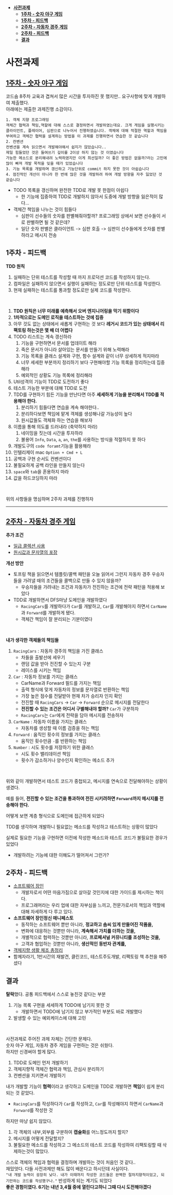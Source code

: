 
<!-- TOC -->

- [**사전과제**](#%EC%82%AC%EC%A0%84%EA%B3%BC%EC%A0%9C)
    - [**1주차 - 숫자 야구 게임**](#1%EC%A3%BC%EC%B0%A8---%EC%88%AB%EC%9E%90-%EC%95%BC%EA%B5%AC-%EA%B2%8C%EC%9E%84)
    - [**1주차 - 피드백**](#1%EC%A3%BC%EC%B0%A8---%ED%94%BC%EB%93%9C%EB%B0%B1)
    - [**2주차 - 자동차 경주 게임**](#2%EC%A3%BC%EC%B0%A8---%EC%9E%90%EB%8F%99%EC%B0%A8-%EA%B2%BD%EC%A3%BC-%EA%B2%8C%EC%9E%84)
    - [**2주차 - 피드백**](#2%EC%A3%BC%EC%B0%A8---%ED%94%BC%EB%93%9C%EB%B0%B1)
    - [**결과**](#%EA%B2%B0%EA%B3%BC)

<!-- /TOC -->

# **사전과제**

## **[1주차 - 숫자 야구 게임](https://github.com/jdalma/java-baseball-precourse)**

코드숨 8주차 교육과 겹쳐서 많은 시간을 투자하진 못 했지만.. 요구사항에 맞게 개발하여 제출했다. <br>
아래에는 제출한 과제진행 소감이다.<br>

```
1. 객체 지향 프로그래밍
객체간 협력과 책임,역할에 대해 스스로 결정하면서 개발하였는데요. 크게 게임을 실행시키는 클라이언트, 플레이어, 심판으로 나누어서 진행하였습니다. 객체에 대해 적절한 역할과 책임을 부여하고 객체간 협력을 설계하는 방법을 이 과제를 진행하면서 연습한 것 같습니다
2. 컨벤션
컨벤션을 계속 읽으면서 개발해야해서 쉽지가 않았습니다.. 
제일 힘들었던 것은 들여쓰기 깊이를 2이상 하지 않는 것 이였습니다 
가능한 메소드로 분리해내려 노력하였지만 이게 최선일까? 더 좋은 방법은 없을까?라는 고민에 많이 빠져 개발 목적을 잊을 때가 있었습니다
3. 기능 목록을 개발하며 갱신하고 기능단위로 commit 하지 못한 것이 아쉽습니다
4. 점진적인 개선이 아니라 한 번에 많은 것을 개발하려 하여 개발 방향을 자주 잃었던 것 같습니다
```

- TODO 목록을 갱신하며 완전한 TDD로 개발 못 한점이 아쉽다
  - 한 기능에 집중하여 TDD로 개발하지 않아서 도중에 개발 방향을 잃은적이 많다...
- 객체간 책임을 나누는 것이 힘들다
  - 심판이 선수들의 숫자를 판별해줘야할까? 프로그래밍 상에서 보면 선수들이 서로 판별하면 될 것 같은데?
  - 일단 숫자 판별은 클라이언트 -> 심판 호출 -> 심판이 선수들에게 숫자를 판별하라고 메시지 전송

## **1주차 - 피드백**

**TDD 원칙**<br>
1. 실패하는 단위 테스트를 작성할 때 까지 프로덕션 코드를 작성하지 않는다.
2. 컴파일은 실패하지 않으면서 실행이 실패하는 정도로만 단위 테스트를 작성한다.
3. 현재 실패하는 테스트를 통과할 정도로만 실제 코드를 작성한다.

<br>

1. **TDD 원칙은 너무 미래를 예측해서 오버 엔지니어링을 막기 위함이다**
2. **1차적으로는 도메인 로직을 테스트하는 것에 집중**
3. 아무 것도 없는 상태에서 새롭게 구현하는 것 보다 **레거시 코드가 있는 상태에서 리팩토링 하는것은 몇 배 더 어렵다**
4. TODO 리스트는 계속 갱신하라
   1. 기능을 구현하면서 문서를 업데이트 해라
   2. 죽은 문서가 아니라 살아있는 문서를 만들기 위해 노력해라
   3. 기능 목록을 클래스 설계와 구현, 함수 설계와 같이 너무 상세하게 적지마라
   4. 너무 세세한 부분까지 정리하기 보다 구현해야할 기능 목록을 정리하는데 집중해라
   5. 예외적인 상황도 기능 목록에 정리해라
5. Util성격의 기능이 TDD로 도전하기 좋다
6. 테스트 가능한 부분에 대해 TDD로 도전
7. TDD를 구현하기 힘든 기능을 만난다면 아주 **세세하게 기능을 분리해서 TDD를 적용해야 한다.**
   1. 분리하기 힘들다면 연습을 계속 해야한다..
   2. 분리하다보면 책임에 맡게 객체를 생성해나갈 가능성이 높다
   3. 원시값들도 객체화 하는 연습을 해보자
8. 이름을 통해 의도를 드러내라 (축약하지 마라)
   1. 네이밍을 짓는데 시간을 투자하라
   2. 불용어 `Info`, `Data`, `a`, `an`, `the`를 사용하는 방식을 적절하지 못 하다
9.  개발도구의 `code foramt`기능을 활용해라
   3.  인텔리제이 mac `Option + Cmd + L`
10. 공백과 구현 순서도 컨벤션이다
11. 불필요하게 공백 라인을 만들지 않는다
12. `space`와 `tab`을 혼용하지 마라
13. 값을 하드코딩하지 마라

<br>

위의 사항들을 명심하며 2주차 과제를 진행하자

***

## **[2주차 - 자동차 경주 게임](https://github.com/jdalma/java-racingcar-precourse)**

**추가 조건**<br>
- [일급 콜렉션 사용](https://developerfarm.wordpress.com/2012/02/01/object_calisthenics_/)
- [원시값과 문자열의 포장](https://developerfarm.wordpress.com/2012/01/27/object_calisthenics_4/)

**개선 방안**<br>

- 토프링 책을 읽으면서 템플릿/콜백 패턴을 오늘 읽어서 그런지 자동차 경주 우승자들을 가려낼 때의 조건들을 콜백으로 만들 수 있지 않을까?
  - 우승자들을 가려내는 조건과 자동차가 전진하는 조건에 전략 패턴을 적용해 보았다
- TDD로 개발하면서 DFS마냥 도메인을 개발하였다
  - `RacingCars`를 개발하다가 `Car`를 개발하고, `Car`를 개발해야지 하면서 `CarName`과 `Forward`를 개발하게 됐다.
  - 객체간 책임이 잘 분리되는 기분이였다

<br>

**내가 생각한 객체들의 책임들**<br>

1. `RacingCars` : 자동차 경주의 책임을 가진 클래스
   - 차들을 출발선에 세우기 
   - 랜덤 값을 받아 전진할 수 있는지 구분 
   - 레이스를 시키는 책임
2. `Car` : 자동차 정보를 가지는 클래스
   - CarName과 Forward 필드를 가지는 책임
   - 출력 형식에 맞게 자동차의 정보를 문자열로 반환하는 책임
   - 가장 높은 점수를 전달받아 현재 차가 승리자 인지 확인
   - 전진할 때 `RacingCars` → `Car` → `Forward` 순으로 메시지를 전달한다
   - **전진할 수 있는 조건은 어디서 구별해내야 할까?** `Car`가 구분하자
   - `RacingCars`는 `Car`에게 전략을 담아 메시지를 전송하자
3. `CarName` : 자동차 이름을 가지는 클래스
   - 자동차를 생성할 때 이름 검증을 하는 책임
4. `Forward` : 움직인 횟수의 정보를 가지는 클래스
   - 움직인 횟수만큼 `-`를 반환하는 책임
5. `Number` : 시도 횟수를 저장하기 위한 클래스
   - 시도 횟수 밸리데이션 책임
   - 횟수가 감소하거나 양수인지 확인하는 메소드 추가

<br>

위와 같이 개발하면서 테스트 코드가 중첩되고, 메시지를 연속으로 전달해야하는 상황이 생겼다. <br>

예를 들어, **전진할 수 있는 조건을 통과하여 전진 시키려하면 `Forward`까지 메시지를 전송해야 한다.** <br>

어떻게 보면 계층 형식으로 도메인에 접근하게 되었다 <br>

TDD를 생각하며 개발하니 필요없는 메소드를 작성하고 테스트하는 상황이 많았다 <br>

실제로 필요한 기능을 구현하면 이전에 작성한 메소드와 테스트 코드가 불필요한 경우가 있었다 
- 개발하려는 기능에 대한 이해도가 떨어져서 그런가?

## **2주차 - 피드백**

- [소프트웨어 장인](http://www.yes24.com/Product/Goods/20461940)
  - 개발자로서 어떤 마음가짐으로 살아갈 것인지에 대한 가이드를 제시하는 책이다.
  - 프로그래머라는 우리 업에 대한 자부심을 느끼고, 전문가로서의 책임과 역할에 대해 자세하게 다
루고 있다.
- **소프트웨어 장인정신 매니페스토**
  - 동작하는 소프트웨어 뿐만 아니라, **정교하고 솜씨 있게 만들어진 작품을,**
  - 변화에 대응하는 것뿐만 아니라, **계속해서 가치를 더하는 것을,**
  - 개별적으로 협력하는 것뿐만 아니라, **프로페셔널 커뮤니티를 조성하는 것을,**
  - 고객과 협업하는 것뿐만 아니라, **생산적인 동반자 관계를,**
- [객체지향 생활 체조 총정리](https://developerfarm.wordpress.com/2012/02/03/object_calisthenics_summary/)
- 함께자라기, 1만시간의 재발견, 클린코드, 테스트주도개발, 리팩토링 책 추천을 해주셨다


## **결과**

**탈락**했다.
공통 피드백에서 스스로 놓친것 같다는 부분
1. 기능 목록 구현을 세세하게 TODO에 남기지 못한 것
   - 개발하면서 TODO에 남기지 않고 부가적인 부분도 바로 개발했다
2. 발생할 수 있는 예외케이스에 대해 고민

<br>

사전과제로 주어진 과제 자체는 간단한 문제다.<br>
숫자 야구 게임, 자동차 경주 게임을 구현하는 것은 쉬웠다.<br>
하지만 신경써야 할게 많다.<br>
1. TDD로 도메인 먼저 개발하기
2. 객체지향적 객체간 협력과 책임, 관심사 분리하기
3. 컨벤션을 지키면서 개발하기

내가 개발할 기능이 **협력**이라고 생각하고 도메인을 TDD로 개발하면 **책임**이 쉽게 분리되는 것 같았다.<br>
- `RacingCars`를 작성하다가 `Car`를 작성하고, `Car`를 작성해야지 하면서 `CarName`과 `Forward`를 작성한 것

하지만 마냥 쉽지 않았다.<br>
1. 각 객체의 내부,외부를 구분하여 **캡슐화**를 어느정도까지 할지?
2. 메시지를 어떻게 전달할지?
3. 불필요한 메소드를 작성하고 그 메소드의 테스트 코드를 작성하여 리팩토링할 때 삭제하는것이 많았다.

스스로 객체의 책임과 협력을 결정하며 개발하는 것이 처음인 것 같다..<br>
재밌엇다. 다들 사전과제만 해도 많이 배운다고 하시던데 사실이다.<br>
`"내 개발 능력이 굉장히 낮다. 내가 이때까지 작성한 코드들은 완벽한 절차지향적이었고, 되기만하는 코드를 작성했구나."` 반성하게 되는 계기도 되었다<br>
**좋은 경험이였다. 6기는 내년 3,4월 중에 열린다고하니 그때 다시 도전해야겠다**<br>
